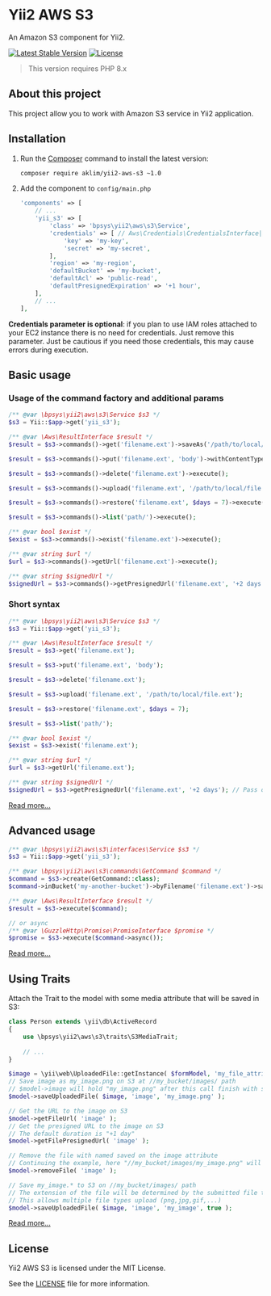 # Yii2 AWS S3

An Amazon S3 component for Yii2.

[![Latest Stable Version](https://img.shields.io/github/v/release/aklim/yii2-aws-s3?color=green)](https://github.com/aklim/yii2-aws-s3/)
[![License](https://img.shields.io/badge/license-MIT-blue)](https://github.com/aklim/yii2-aws-s3/blob/2.x/LICENSE)

> This version requires PHP 8.x

## About this project

This project allow you to work with Amazon S3 service in Yii2 application.

## Installation

1. Run the [Composer](http://getcomposer.org/download/) command to install the latest version:

    ```bash
    composer require aklim/yii2-aws-s3 ~1.0
    ```

2. Add the component to `config/main.php`

    ```php
    'components' => [
        // ...
        'yii_s3' => [
            'class' => 'bpsys\yii2\aws\s3\Service',
            'credentials' => [ // Aws\Credentials\CredentialsInterface|array|callable
                'key' => 'my-key',
                'secret' => 'my-secret',
            ],
            'region' => 'my-region',
            'defaultBucket' => 'my-bucket',
            'defaultAcl' => 'public-read',
            'defaultPresignedExpiration' => '+1 hour',
        ],
        // ...
    ],
    ```

**Credentials parameter is optional**: if you plan to use IAM roles attached to your EC2 instance there is no need for
credentials. Just remove this parameter. Just be cautious if you need those credentials, this may cause errors during
execution.

## Basic usage

### Usage of the command factory and additional params

```php
/** @var \bpsys\yii2\aws\s3\Service $s3 */
$s3 = Yii::$app->get('yii_s3');

/** @var \Aws\ResultInterface $result */
$result = $s3->commands()->get('filename.ext')->saveAs('/path/to/local/file.ext')->execute();

$result = $s3->commands()->put('filename.ext', 'body')->withContentType('text/plain')->execute();

$result = $s3->commands()->delete('filename.ext')->execute();

$result = $s3->commands()->upload('filename.ext', '/path/to/local/file.ext')->withAcl('private')->execute();

$result = $s3->commands()->restore('filename.ext', $days = 7)->execute();

$result = $s3->commands()->list('path/')->execute();

/** @var bool $exist */
$exist = $s3->commands()->exist('filename.ext')->execute();

/** @var string $url */
$url = $s3->commands()->getUrl('filename.ext')->execute();

/** @var string $signedUrl */
$signedUrl = $s3->commands()->getPresignedUrl('filename.ext', '+2 days')->execute();
```

### Short syntax

```php
/** @var \bpsys\yii2\aws\s3\Service $s3 */
$s3 = Yii::$app->get('yii_s3');

/** @var \Aws\ResultInterface $result */
$result = $s3->get('filename.ext');

$result = $s3->put('filename.ext', 'body');

$result = $s3->delete('filename.ext');

$result = $s3->upload('filename.ext', '/path/to/local/file.ext');

$result = $s3->restore('filename.ext', $days = 7);

$result = $s3->list('path/');

/** @var bool $exist */
$exist = $s3->exist('filename.ext');

/** @var string $url */
$url = $s3->getUrl('filename.ext');

/** @var string $signedUrl */
$signedUrl = $s3->getPresignedUrl('filename.ext', '+2 days'); // Pass only one parameter to get expiration date from component defaults
```

[Read more...](/docs/basic-usage.md)

## Advanced usage

```php
/** @var \bpsys\yii2\aws\s3\interfaces\Service $s3 */
$s3 = Yii::$app->get('yii_s3');

/** @var \bpsys\yii2\aws\s3\commands\GetCommand $command */
$command = $s3->create(GetCommand::class);
$command->inBucket('my-another-bucket')->byFilename('filename.ext')->saveAs('/path/to/local/file.ext');

/** @var \Aws\ResultInterface $result */
$result = $s3->execute($command);

// or async
/** @var \GuzzleHttp\Promise\PromiseInterface $promise */
$promise = $s3->execute($command->async());
```

[Read more...](/docs/advanced-usage.md)

## Using Traits

Attach the Trait to the model with some media attribute that will be saved in S3:

```php
class Person extends \yii\db\ActiveRecord
{
    use \bpsys\yii2\aws\s3\traits\S3MediaTrait;
    
    // ...
}
```

```php
$image = \yii\web\UploadedFile::getInstance( $formModel, 'my_file_attribute' );
// Save image as my_image.png on S3 at //my_bucket/images/ path
// $model->image will hold "my_image.png" after this call finish with success
$model->saveUploadedFile( $image, 'image', 'my_image.png' );

// Get the URL to the image on S3
$model->getFileUrl( 'image' );
// Get the presigned URL to the image on S3
// The default duration is "+1 day"
$model->getFilePresignedUrl( 'image' );

// Remove the file with named saved on the image attribute
// Continuing the example, here "//my_bucket/images/my_image.png" will be deleted from S3
$model->removeFile( 'image' );

// Save my_image.* to S3 on //my_bucket/images/ path
// The extension of the file will be determined by the submitted file type
// This allows multiple file types upload (png,jpg,gif,...)
$model->saveUploadedFile( $image, 'image', 'my_image', true );
```

[Read more...](/docs/media-traits.md)

## License

Yii2 AWS S3 is licensed under the MIT License.

See the [LICENSE](LICENSE) file for more information.
